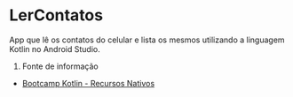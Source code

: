 # LerContatos
App que lê os contatos do celular e lista os mesmos utilizando a linguagem Kotlin no Android Studio.
1. Fonte de informação
  - [Bootcamp Kotlin - Recursos Nativos](https://drive.google.com/file/d/1WbVvZ9aWLhyGHebl1uodxx1YngqTweOT/view)
